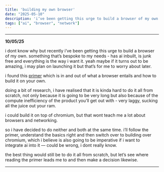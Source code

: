 ```yaml
---
title: 'building my own browser'
date: "2025-05-10"
description: 'i’ve been getting this urge to build a browser of my own. something that’s bespoke to my needs - has ai inbuilt, is junk free and everything is the way i want it.'
tags: ["ai", "browser", "network"]
---
```


---
**10/05/25**

i dont know why but recently i’ve been getting this urge to build a browser of my own. something that’s bespoke to my needs - has ai inbuilt, is junk free and everything is the way i want it. yeah maybe if it turns out to be amazing, i may plan on launching it but that’s for me to worry about later. 

i found this [primer](https://browser.engineering/) which is in and out of what a browser entails and how to build it on your own. 

doing a bit of research, i have realised that it is kinda hard to do it all from scratch, not only because it is going to be very long but also because of the compute inefficiency of the product you’ll get out with - very laggy, sucking all the juice out your ram. 

i could build it on top of chromium, but that wont teach me a lot about browsers and networking. 

so i have decided to do neither and both at the same time. i’ll follow the primer, understand the basics right and then switch over to building over chromium, which i believe is also going to be imperative if i want to integrate ai into it — could be wrong, i dont really know.

the best thing would still be to do it all from scratch, but let’s see where reading the primer leads me to and then make a decision likewise.

---